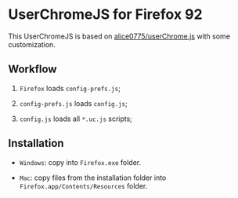 # UserChromeJS for Firefox 92

This UserChromeJS is based on [alice0775/userChrome.js](https://github.com/alice0775/userChrome.js) with some customization.

## Workflow

1. `Firefox` loads `config-prefs.js`;

1. `config-prefs.js` loads `config.js`;

1. `config.js` loads all `*.uc.js` scripts;

## Installation

- `Windows`: copy into `Firefox.exe` folder.

- `Mac`: copy files from the installation folder into `Firefox.app/Contents/Resources` folder.
